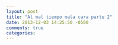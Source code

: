 ```yaml
---
layout: post
title: "Al mal tiempo mala cara parte 2"
date: 2013-12-03 14:25:50 -0500
comments: true
categories: 
---
```

